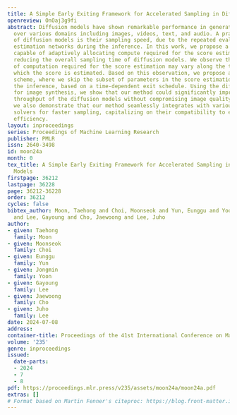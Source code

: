 ```yaml
---
title: A Simple Early Exiting Framework for Accelerated Sampling in Diffusion Models
openreview: OnOaj3g9fi
abstract: Diffusion models have shown remarkable performance in generation problems
  over various domains including images, videos, text, and audio. A practical bottleneck
  of diffusion models is their sampling speed, due to the repeated evaluation of score
  estimation networks during the inference. In this work, we propose a novel framework
  capable of adaptively allocating compute required for the score estimation, thereby
  reducing the overall sampling time of diffusion models. We observe that the amount
  of computation required for the score estimation may vary along the time step for
  which the score is estimated. Based on this observation, we propose an early-exiting
  scheme, where we skip the subset of parameters in the score estimation network during
  the inference, based on a time-dependent exit schedule. Using the diffusion models
  for image synthesis, we show that our method could significantly improve the sampling
  throughput of the diffusion models without compromising image quality. Furthermore,
  we also demonstrate that our method seamlessly integrates with various types of
  solvers for faster sampling, capitalizing on their compatibility to enhance overall
  efficiency.
layout: inproceedings
series: Proceedings of Machine Learning Research
publisher: PMLR
issn: 2640-3498
id: moon24a
month: 0
tex_title: A Simple Early Exiting Framework for Accelerated Sampling in Diffusion
  Models
firstpage: 36212
lastpage: 36228
page: 36212-36228
order: 36212
cycles: false
bibtex_author: Moon, Taehong and Choi, Moonseok and Yun, Eunggu and Yoon, Jongmin
  and Lee, Gayoung and Cho, Jaewoong and Lee, Juho
author:
- given: Taehong
  family: Moon
- given: Moonseok
  family: Choi
- given: Eunggu
  family: Yun
- given: Jongmin
  family: Yoon
- given: Gayoung
  family: Lee
- given: Jaewoong
  family: Cho
- given: Juho
  family: Lee
date: 2024-07-08
address:
container-title: Proceedings of the 41st International Conference on Machine Learning
volume: '235'
genre: inproceedings
issued:
  date-parts:
  - 2024
  - 7
  - 8
pdf: https://proceedings.mlr.press/v235/assets/moon24a/moon24a.pdf
extras: []
# Format based on Martin Fenner's citeproc: https://blog.front-matter.io/posts/citeproc-yaml-for-bibliographies/
---
```

